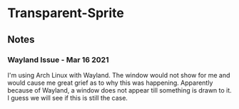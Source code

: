 # Transparent-Sprite

## Notes

### Wayland Issue - Mar 16 2021
I'm using Arch Linux with Wayland.  The window would not show for me and would cause me great grief as to why this was happening.  Apparently because of Wayland, a window does not appear till something is drawn to it.  I guess we will see if this is still the case.